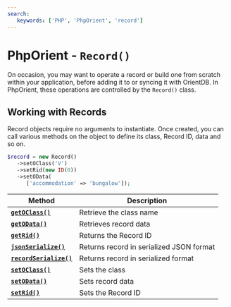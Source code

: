 ```yaml
---
search:
   keywords: ['PHP', 'PhpOrient', 'record']
---
```


# PhpOrient - `Record()`

On occasion, you may want to operate a record or build one from scratch within your application, before adding it to or syncing it with OrientDB.  In PhpOrient, these operations are controlled by the `Record()` class.

## Working with Records

Record objects require no arguments to instantiate.  Once created, you can call various methods on the object to define its class, Record ID, data and so on.

```php
$record = new Record()
   ->setOClass('V')
   ->setRid(new ID(0))
   ->setOData(
      ['accommodation' => 'bungalow']);
```

| Method | Description |
|---|---|
| [**`getOClass()`**](PHP-Record-getOClass.md) | Retrieve the class name |
| [**`getOData()`**](PHP-Record-getOData.md) | Retrieves record data |
| [**`getRid()`**](PHP-Record-getRid.md) | Returns the Record ID |
| [**`jsonSerialize()`**](PHP-Record-jsonSerialize.md) | Returns record in serialized JSON format |
| [**`recordSerialize()`**](PHP-Record-recordSerialize.md) | Returns record in serialized format |
| [**`setOClass()`**](PHP-Record-setOClass.md) | Sets the class |
| [**`setOData()`**](PHP-Record-setOData.md) | Sets record data |
| [**`setRid()`**](PHP-Record-setRidmd) | Sets the Record ID |
